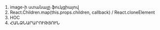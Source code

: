 1. image-ի ստանալը ֆուկցիայով
2. React.Children.map(this.props.children, callback) / React.cloneElement
3. HOC
4. ՀԱՆՁՆԱՐԱՐՈՒԹՅՈՒՆ